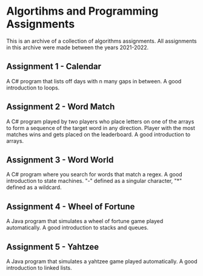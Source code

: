# Algortihms and Programming Assignments
This is an archive of a collection of algorithms assignments.
All assignments in this archive were made between the years 2021-2022.

## Assignment 1 - Calendar
A C# program that lists off days with n many gaps in between. A good
introduction to loops.

## Assignment 2 - Word Match
A C# program played by two players who place letters on one of the arrays to
form a sequence of the target word in any direction. Player with the most
matches wins and gets placed on the leaderboard. A good introduction to arrays.

## Assignment 3 - Word World
A C# program where you search for words that match a regex. A good introduction
to state machines. "-" defined as a singular character, "*" defined as a
wildcard.

## Assignment 4 - Wheel of Fortune
A Java program that simulates a wheel of fortune game played automatically.
A good introduction to stacks and queues.

## Assignment 5 - Yahtzee
A Java program that simulates a yahtzee game played automatically.
A good introduction to linked lists.